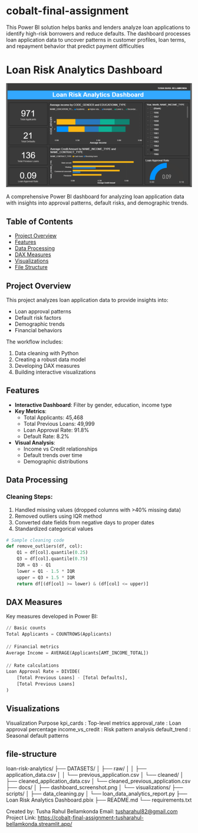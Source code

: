 # cobalt-final-assignment
This Power BI solution helps banks and lenders analyze loan applications to identify high-risk borrowers and reduce defaults. The dashboard processes loan application data to uncover patterns in customer profiles, loan terms, and repayment behavior that predict payment difficulties

# Loan Risk Analytics Dashboard

![Dashboard Screenshot](dashboard_screenshot.png)

A comprehensive Power BI dashboard for analyzing loan application data with insights into approval patterns, default risks, and demographic trends.

## Table of Contents
- [Project Overview](#project-overview)
- [Features](#features)
- [Data Processing](#data-processing)
- [DAX Measures](#dax-measures)
- [Visualizations](#visualizations)
- [File Structure](#file-structure)

## Project Overview

This project analyzes loan application data to provide insights into:
- Loan approval patterns
- Default risk factors
- Demographic trends
- Financial behaviors

The workflow includes:
1. Data cleaning with Python
2. Creating a robust data model
3. Developing DAX measures
4. Building interactive visualizations

## Features

- **Interactive Dashboard**: Filter by gender, education, income type
- **Key Metrics**:
  - Total Applicants: 45,468
  - Total Previous Loans: 49,999
  - Loan Approval Rate: 91.8%
  - Default Rate: 8.2%
- **Visual Analysis**:
  - Income vs Credit relationships
  - Default trends over time
  - Demographic distributions

## Data Processing

### Cleaning Steps:
1. Handled missing values (dropped columns with >40% missing data)
2. Removed outliers using IQR method
3. Converted date fields from negative days to proper dates
4. Standardized categorical values

```python
# Sample cleaning code
def remove_outliers(df, col):
    Q1 = df[col].quantile(0.25)
    Q3 = df[col].quantile(0.75)
    IQR = Q3 - Q1
    lower = Q1 - 1.5 * IQR
    upper = Q3 + 1.5 * IQR
    return df[(df[col] >= lower) & (df[col] <= upper)]
```

## DAX Measures
Key measures developed in Power BI:
```python
// Basic counts
Total Applicants = COUNTROWS(Applicants)

// Financial metrics
Average Income = AVERAGE(Applicants[AMT_INCOME_TOTAL])

// Rate calculations
Loan Approval Rate = DIVIDE(
    [Total Previous Loans] - [Total Defaults], 
    [Total Previous Loans]
)
```
## Visualizations
Visualization	  Purpose
kpi_cards : 	Top-level metrics
approval_rate :  Loan approval percentage
income_vs_credit :	Risk pattern analysis
default_trend :	Seasonal default patterns

## file-structure
loan-risk-analytics/
├── DATASETS/
│   ├── raw/
│   │   ├── application_data.csv
│   │   └── previous_application.csv
│   └── cleaned/
│       ├── cleaned_application_data.csv
│       └── cleaned_previous_application.csv
├── docs/
│   ├── dashboard_screenshot.png
│   └── visualizations/
├── scripts/
│   ├── data_cleaning.py
│   └── loan_data_analytics_report.py
├── Loan Risk Analytics Dashboard.pbix
├── README.md
└── requirements.txt

Created by: Tusha Rahul Bellamkonda
Email: tusharahul82@gmail.com
Project Link: https://cobalt-final-assignment-tusharahul-bellamkonda.streamlit.app/
